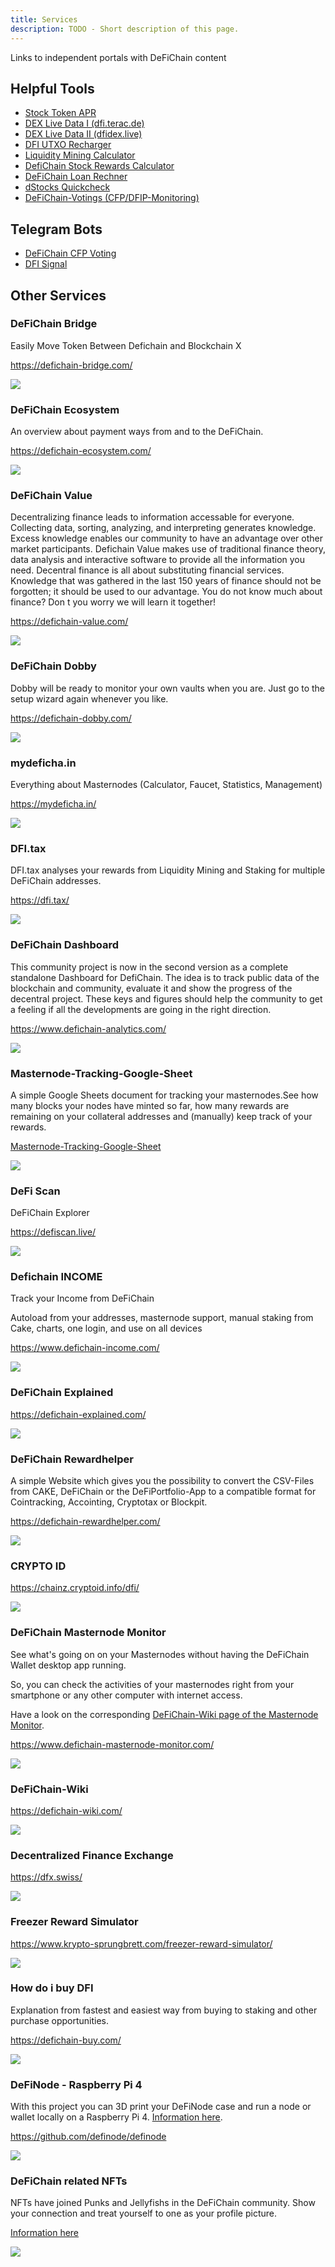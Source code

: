 ```yaml
---
title: Services
description: TODO - Short description of this page.
---
```


Links to independent portals with DeFiChain content

## Helpful Tools

- [Stock Token APR](https://www.krypto-sprungbrett.com/stock-token-apr/)
- [DEX Live Data I (dfi.terac.de)](https://dfi.terac.de/dex)
- [DEX Live Data II (dfidex.live)](https://dfidex.live/)
- [DFI UTXO Recharger](https://utxo.mydefichain.com/)
- [Liquidity Mining Calculator](https://docs.google.com/spreadsheets/d/1gTAzSyJWnm6z7z4c77gJNb2fxG9teqaxAGaarBzAyPM/edit?usp=sharing)
- [DefiChain Stock Rewards Calculator](https://docs.google.com/spreadsheets/d/1omT9PpxlgM0cSUWV27hIds-6fTyHsspS0Rje5J_Vhf4/edit?usp=sharing)
- [DeFiChain Loan Rechner](https://defichain-loan-calculator.vercel.app)
- [dStocks Quickcheck](https://dstocks-defichain.web.app)
- [DeFiChain-Votings (CFP/DFIP-Monitoring)](https://www.defichain-votings.com/#/round/latest)

## Telegram Bots

- [DeFiChain CFP Voting](https://t.me/DFI_cfp_election_bot)
- [DFI Signal](https://t.me/DFI_Signal_bot)

## Other Services

### DeFiChain Bridge
Easily Move Token Between Defichain and Blockchain X

https://defichain-bridge.com/

![](./../media/services_EN_1_DeFiChain_Bridge.png)

### DeFiChain Ecosystem
An overview about payment ways from and to the DeFiChain.

https://defichain-ecosystem.com/

![](../media/services_EN_2_DeFiChain_Ecosystem.png)

### DeFiChain Value
Decentralizing finance leads to information accessable for everyone. Collecting data, sorting, analyzing, and interpreting generates knowledge. Excess knowledge enables our community to have an advantage over other market participants. Defichain Value makes use of traditional finance theory, data analysis and interactive software to provide all the information you need. Decentral finance is all about substituting financial services. Knowledge that was gathered in the last 150 years of finance should not be forgotten; it should be used to our advantage. You do not know much about finance? Don t you worry we will learn it together!

https://defichain-value.com/

![](./../media/services_EN_3_DeFiChain_Value.png)

### DeFiChain Dobby
Dobby will be ready to monitor your own vaults when you are. Just go to the setup wizard again whenever you like.

https://defichain-dobby.com/

![](../media/services_EN_4_DeFiChain_Dobby.png)

### mydeficha.in
Everything about Masternodes (Calculator, Faucet, Statistics, Management)

https://mydeficha.in/

![](../media/services_EN_5_Mydeficha.in.png)

### DFI.tax
DFI.tax analyses your rewards from Liquidity Mining and Staking for multiple DeFiChain addresses.

https://dfi.tax/

![](../media/services_EN_5_DFI.tax.png)

### DeFiChain Dashboard
This community project is now in the second version as a complete standalone Dashboard for DefiChain. The idea is to track public data of the blockchain and community, evaluate it and show the progress of the decentral project. These keys and figures should help the community to get a feeling if all the developments are going in the right direction.

https://www.defichain-analytics.com/

![](./../media/services_EN_6.png)

### Masternode-Tracking-Google-Sheet
A simple Google Sheets document for tracking your masternodes.See how many blocks your nodes have minted so far, how many rewards are remaining on your collateral addresses and (manually) keep track of your rewards.

[Masternode-Tracking-Google-Sheet](./Masternode-Tracking-Google-Sheet.md)

![](../media/services_EN_7.png)

### DeFi Scan
DeFiChain Explorer

https://defiscan.live/

![](../media/services_EN_8_DeFi_Scan.png)

### Defichain INCOME
Track your Income from DeFiChain

Autoload from your addresses, masternode support, manual staking from Cake, charts, one login, and use on all devices

https://www.defichain-income.com/

![](./../media/services_EN_9_V2.6.4_darkmode.png)

### DeFiChain Explained
https://defichain-explained.com/

![](../media/services_EN_10_Explained.png)

### DeFiChain Rewardhelper
A simple Website which gives you the possibility to convert the CSV-Files from CAKE, DeFiChain or the DeFiPortfolio-App to a compatible format for Cointracking, Accointing, Cryptotax or Blockpit.

https://defichain-rewardhelper.com/

![](../media/services_EN_12_Defichain-rewardhelper.png)

### CRYPTO ID
https://chainz.cryptoid.info/dfi/

![](../media/services_EN_12_Cryptoid.png)

### DeFiChain Masternode Monitor
See what's going on on your Masternodes without having the DeFiChain Wallet desktop app running.

So, you can check the activities of your masternodes right from your smartphone or any other computer with internet access.

Have a look on the corresponding [DeFiChain-Wiki page of the Masternode Monitor](./DeFiChain-Masternode-Monitor.md).

https://www.defichain-masternode-monitor.com/

![](../media/services_EN_13_Defichain-masternode-monitor-moackup.png)

### DeFiChain-Wiki
https://defichain-wiki.com/

![](../media/services_EN_14_Wiki.png)

### Decentralized Finance Exchange
https://dfx.swiss/

![](../media/services_EN_15_DFX_600px.png)

### Freezer Reward Simulator
https://www.krypto-sprungbrett.com/freezer-reward-simulator/

![](../media/services_EN_16_FreezerRewardSimulator.jpg)

### How do i buy DFI
Explanation from fastest and easiest way from buying to staking and other purchase opportunities.

https://defichain-buy.com/

![](../media/services_EN_17_How-do-i-buy-dfi.png)

### DeFiNode - Raspberry Pi 4
With this project you can 3D print your DeFiNode case and run a node or wallet locally on a Raspberry Pi 4. [Information here](./App_on_Raspberry-Pi.md).

https://github.com/definode/definode

![](../media/services_EN_18_DeFiNode_raw.png)

### DeFiChain related NFTs
NFTs have joined Punks and Jellyfishs in the DeFiChain community. Show your connection and treat yourself to one as your profile picture.

[Information here](./Punks.md)

![](../media/DeFiChain_Punks.gif)
